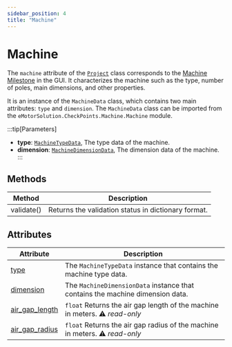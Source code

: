 ```yaml
---
sidebar_position: 4
title: "Machine"
---
```

# Machine

The `machine` attribute of the [`Project`](/docs/api/Project/) class corresponds to the [Machine Milestone](/docs/docs/Machine/) in the GUI. It characterizes the machine such as the type, number of poles, main dimensions, and other properties.

It is an instance of the `MachineData` class, which contains two main attributes: `type` and `dimension`. The `MachineData` class can be imported from the `eMotorSolution.CheckPoints.Machine.Machine` module.

:::tip[Parameters]
- **type**: [`MachineTypeData`](/docs/api/Machine/type/), The type data of the machine.
- **dimension**: [`MachineDimensionData`](/docs/api/Machine/dimension/), The dimension data of the machine.
:::

## Methods
| Method | Description |
|--------|-------------|
| validate() | Returns the validation status in dictionary format. |


## Attributes
| Attribute | Description |
|---|---|
| [type](/docs/api/Machine/type/) | The `MachineTypeData` instance that contains the machine type data. |
| [dimension](/docs/api/Machine/dimension/) | The `MachineDimensionData` instance that contains the machine dimension data. |
| [air_gap_length](/docs/api/Machine/air_gap_length) | `float` Returns the air gap length of the machine in meters. :warning: *read-only* |
| [air_gap_radius](/docs/api/Machine/air_gap_radius) | `float` Returns the air gap radius of the machine in meters. :warning: *read-only* |

